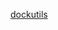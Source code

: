 [dockutils](https://raw.githubusercontent.com/azohra/strapped/master/straps/dockutils/README.md ":include")
